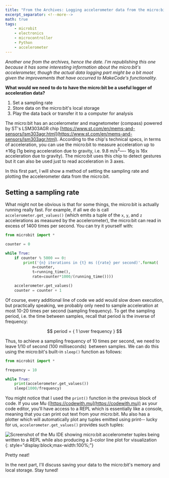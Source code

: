 ```yaml
---
title: "From the Archives: Logging accelerometer data from the micro:bit"
excerpt_separator: <!--more-->
math: true
tags:
    - microbit
    - electronics
    - microcontroller
    - Python
    - accelerometer
---
```


_Another one from the archives, hence the date. I'm republishing this one because it has some interesting information about the micro:bit's accelerometer, though the actual data logging part might be a bit moot given the improvements that have occurred to MakeCode's functionality._

**What would we need to do to have the micro:bit be a useful logger of acceleration data?**

1. Set a sampling rate
1. Store data on the micro:bit's local storage
1. Play the data back or transfer it to a computer for analysis

<!--more-->

The micro:bit has an accelerometer and magnetometer (compass) powered by ST's LSM303AGR chip [https://www.st.com/en/mems-and-sensors/lsm303agr.html](https://www.st.com/en/mems-and-sensors/lsm303agr.html). According to the chip's technical specs, in terms of acceleration, you can use the micro:bit to measure acceleration up to ±16g (1g being acceleration due to gravity, i.e. 9.8 m/s<sup>2</sup>—- 16g is 16x acceleration due to gravity). The micro:bit uses this chip to detect gestures but it can also be used just to read acceleration in 3 axes.

In this first part, I will show a method of setting the sampling rate and plotting the accelerometer data from the micro:bit.

## Setting a sampling rate

What might not be obvious is that for some things, the micro:bit is actually running really fast. For example, if all we do is call `accelerometer.get_values()` (which emits a tuple of the `x`, `y`, and `z` accelerations as measured by the accelerometer), the micro:bit can read in excess of 1400 times per second. You can try it yourself with:

```python
from microbit import *

counter = 0

while True:
    if counter % 5000 == 0:
        print('{n} iterations in {t} ms ({rate} per second)'.format(
            n=counter, 
            t=running_time(),
            rate=counter*1000/(running_time())))

    accelerometer.get_values()
    counter = counter + 1
```
Of course, every additional line of code we add would slow down execution, but practically speaking, we probably only need to sample acceleration at most 10-20 times per second (sampling frequency). To get the sampling period, i.e. the time between samples, recall that period is the inverse of frequency:

$$ period = { 1 \over frequency } $$

Thus, to achieve a sampling frequency of 10 times per second, we need to leave 1/10 of second (100 milliseconds)  between samples. We can do this using the micro:bit's built-in `sleep()` function as follows:

```python
from microbit import *

frequency = 10

while True:
    print(accelerometer.get_values())
    sleep(1000/frequency)
```

You might notice that I used the `print()` function in the previous block of code. If you use Mu ([https://codewith.mu](https://codewith.mu)) as your code editor, you'll have access to a REPL which is essentially like a console, meaning that you can print out text from your micro:bit. Mu also has a plotter which will automatically plot any tuples emitted using print-- lucky for us, `accelerometer.get_values()` provides such tuples:

![Screenshot of the Mu IDE showing micro:bit accelerometer tuples being written to a REPL while also producing a 3-color line plot for visualization](/assets/img/microbit-mu-repl-plot.png){: style="display:block;max-width:100%;"}

Pretty neat!

In the next part, I'll discuss saving your data to the micro:bit's memory and local storage. Stay tuned!